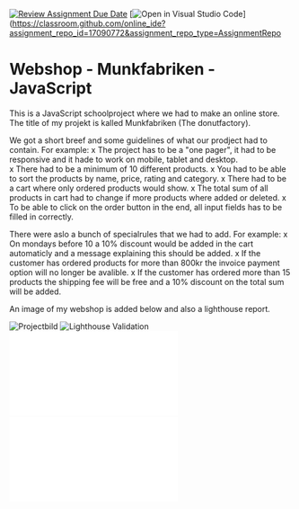 [![Review Assignment Due Date](https://classroom.github.com/assets/deadline-readme-button-22041afd0340ce965d47ae6ef1cefeee28c7c493a6346c4f15d667ab976d596c.svg)](https://classroom.github.com/a/P54kDXVP)
[![Open in Visual Studio Code](https://classroom.github.com/assets/open-in-vscode-2e0aaae1b6195c2367325f4f02e2d04e9abb55f0b24a779b69b11b9e10269abc.svg)](https://classroom.github.com/online_ide?assignment_repo_id=17090772&assignment_repo_type=AssignmentRepo


# Webshop - Munkfabriken - JavaScript</h1>

This is a JavaScript schoolproject where we had to make an online store.
The title of my projekt is kalled Munkfabriken (The donutfactory). 

We got a short breef and some guidelines of what our prodject had to contain. For example:
x The project has to be a "one pager", it had to be responsive and it hade to work on mobile, tablet and desktop.  
x There had to be a minimum of 10 different products.
x You had to be able to sort the products by name, price, rating and category. 
x There had to be a cart where only ordered products would show. 
x The total sum of all products in cart had to change if more products where added or deleted. 
x To be able to click on the order button in the end, all input fields has to be filled in correctly.  

There were aslo a bunch of specialrules that we had to add. For example: 
x On mondays before 10 a 10% discount would be added in the cart automaticly and a message explaining this should be added. 
x If the customer has ordered products for more than 800kr the invoice payment option will no longer be avalible. 
x If the customer has ordered more than 15 products the shipping fee will be free and a 10% discount on the total sum will be added.

An image of my webshop is added below and also a lighthouse report. 



![Projectbild](https://github.com/Medieinstitutet/fed24d-js-intro-inl-1-webshop-Biehlen/blob/main/assets/Munkfabriken.png)
![Lighthouse Validation](Validering/Skärmavbild%202024-12-08%20kl.%2018.26.01.png)
![HTML validation](Validering/Html-validering.pdf)
![CSS validation](Validering/CSS-validering.pdf)
